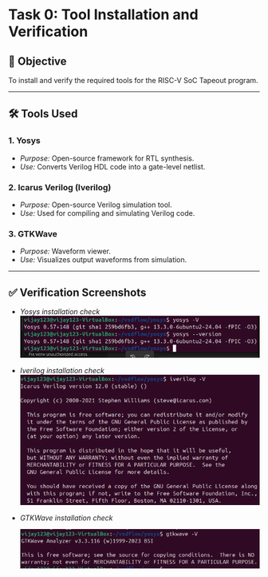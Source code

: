# Task 0: Tool Installation and Verification

## 📌 Objective
To install and verify the required tools for the RISC-V SoC Tapeout program.

---

## 🛠 Tools Used
### 1. Yosys
- *Purpose:* Open-source framework for RTL synthesis.
- *Use:* Converts Verilog HDL code into a gate-level netlist.

### 2. Icarus Verilog (Iverilog)
- *Purpose:* Open-source Verilog simulation tool.
- *Use:* Used for compiling and simulating Verilog code.

### 3. GTKWave
- *Purpose:* Waveform viewer.
- *Use:* Visualizes output waveforms from simulation.

---

## ✅ Verification Screenshots
- *Yosys installation check*
  ![Yosys Installed](images/yosys.png)

- *Iverilog installation check*
  ![Iverilog Installed](images/iverilog.png)

- *GTKWave installation check*

  ![GTKWave Installed](images/gtkwave.png)
